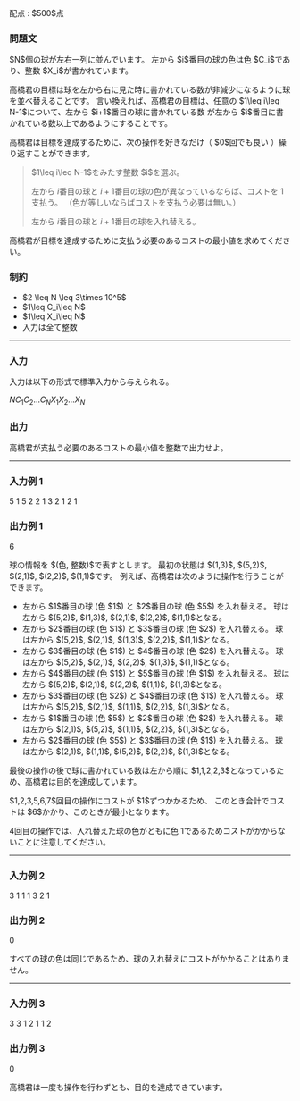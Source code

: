 
<div>

<span>

<span>

<p>
配点 : $500$点
</p>

<div>

<section>

### **問題文**

<p>
$N$個の球が左右一列に並んでいます。
左から $i$番目の球の色は色 $C_i$であり、整数 $X_i$が書かれています。
</p>

<p>
高橋君の目標は球を左から右に見た時に書かれている数が非減少になるように球を並べ替えることです。
言い換えれば、高橋君の目標は、任意の $1\leq i\leq N-1$について、左から $i+1$番目の球に書かれている数
が左から $i$番目に書かれている数以上であるようにすることです。
</p>

<p>
高橋君は目標を達成するために、次の操作を好きなだけ（ $0$回でも良い ）繰り返すことができます。
</p>

<blockquote>

<p>
$1\leq i\leq N-1$をみたす整数 $i$を選ぶ。

左から $i$番目の球と $i+1$番目の球の色が異なっているならば、コストを $1$支払う。
（色が等しいならばコストを支払う必要は無い。）

左から $i$番目の球と $i+1$番目の球を入れ替える。
</p>

</blockquote>

<p>
高橋君が目標を達成するために支払う必要のあるコストの最小値を求めてください。
</p>

</section>

</div>

<div>

<section>

### **制約**

<ul>

<li>
$2 \leq N \leq 3\times 10^5$
</li>

<li>
$1\leq C_i\leq N$
</li>

<li>
$1\leq X_i\leq N$
</li>

<li>
入力は全て整数
</li>

</ul>

</section>

</div>

---

<div>

<div>

<section>

### **入力**

<p>
入力は以下の形式で標準入力から与えられる。
</p>

<div>

$N$$C_1$$C_2$$\ldots$$C_N$$X_1$$X_2$$\ldots$$X_N$
</div>

</section>

</div>

<div>

<section>

### **出力**

<p>
高橋君が支払う必要のあるコストの最小値を整数で出力せよ。
</p>

</section>

</div>

</div>

---

<div>

<section>

### **入力例 1**

<div>

5
1 5 2 2 1
3 2 1 2 1

</div>

</section>

</div>

<div>

<section>

### **出力例 1**

<div>

6

</div>

<p>
球の情報を $(色, 整数)$で表すとします。
最初の状態は $(1,3)$, $(5,2)$, $(2,1)$, $(2,2)$, $(1,1)$です。
例えば、高橋君は次のように操作を行うことができます。
</p>

<ul>

<li>
左から $1$番目の球 (色 $1$) と $2$番目の球 (色 $5$) を入れ替える。
球は左から $(5,2)$, $(1,3)$, $(2,1)$, $(2,2)$, $(1,1)$となる。
</li>

<li>
左から $2$番目の球 (色 $1$) と $3$番目の球 (色 $2$) を入れ替える。
球は左から $(5,2)$, $(2,1)$, $(1,3)$, $(2,2)$, $(1,1)$となる。
</li>

<li>
左から $3$番目の球 (色 $1$) と $4$番目の球 (色 $2$) を入れ替える。
球は左から $(5,2)$, $(2,1)$, $(2,2)$, $(1,3)$, $(1,1)$となる。
</li>

<li>
左から $4$番目の球 (色 $1$) と $5$番目の球 (色 $1$) を入れ替える。
球は左から $(5,2)$, $(2,1)$, $(2,2)$, $(1,1)$, $(1,3)$となる。
</li>

<li>
左から $3$番目の球 (色 $2$) と $4$番目の球 (色 $1$) を入れ替える。
球は左から $(5,2)$, $(2,1)$, $(1,1)$, $(2,2)$, $(1,3)$となる。
</li>

<li>
左から $1$番目の球 (色 $5$) と $2$番目の球 (色 $2$) を入れ替える。
球は左から $(2,1)$, $(5,2)$, $(1,1)$, $(2,2)$, $(1,3)$となる。
</li>

<li>
左から $2$番目の球 (色 $5$) と $3$番目の球 (色 $1$) を入れ替える。
球は左から $(2,1)$, $(1,1)$, $(5,2)$, $(2,2)$, $(1,3)$となる。
</li>

</ul>

<p>
最後の操作の後で球に書かれている数は左から順に $1,1,2,2,3$となっているため、高橋君は目的を達成しています。
</p>

<p>
$1,2,3,5,6,7$回目の操作にコストが $1$ずつかかるため、
このとき合計でコストは $6$かかり、このときが最小となります。

$4$回目の操作では、入れ替えた球の色がともに色 $1$であるためコストがかからないことに注意してください。
</p>

</section>

</div>

---

<div>

<section>

### **入力例 2**

<div>

3
1 1 1
3 2 1

</div>

</section>

</div>

<div>

<section>

### **出力例 2**

<div>

0

</div>

<p>
すべての球の色は同じであるため、球の入れ替えにコストがかかることはありません。
</p>

</section>

</div>

---

<div>

<section>

### **入力例 3**

<div>

3
3 1 2
1 1 2

</div>

</section>

</div>

<div>

<section>

### **出力例 3**

<div>

0

</div>

<p>
高橋君は一度も操作を行わずとも、目的を達成できています。
</p>

</section>

</div>

</span>

</span>

</div>
